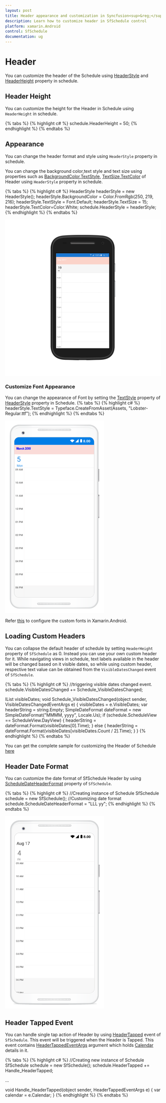 ```yaml
---     
layout: post     
title: Header appearance and customization in Syncfusion<sup>&reg;</sup> SfSchedule control for Xamarin.Android     
description: Learn how to customize header in SfSchedule control    
platform: xamarin.Android    
control: SfSchedule     
documentation: ug
---  
```


# Header

You can customize the header of the Schedule using [HeaderStyle](https://help.syncfusion.com/cr/xamarin-android/Com.Syncfusion.Schedule.SfSchedule.html#Com_Syncfusion_Schedule_SfSchedule_HeaderStyle) and [HeaderHeight](https://help.syncfusion.com/cr/xamarin-android/Com.Syncfusion.Schedule.SfSchedule.html#Com_Syncfusion_Schedule_SfSchedule_HeaderHeight) property in schedule.

## Header Height

You can customize the height for the Header in Schedule using `HeaderHeight` in schedule.

{% tabs %}
{% highlight c# %}
schedule.HeaderHeight = 50;
{% endhighlight %}
{% endtabs %}

## Appearance

You can change the header format and style using `HeaderStyle` property in schedule.

You can change the background color,text style and text size using properties such as [BackgroundColor](https://help.syncfusion.com/cr/xamarin-android/Com.Syncfusion.Schedule.HeaderStyle.html#Com_Syncfusion_Schedule_HeaderStyle_BackgroundColor),[TextStyle](https://help.syncfusion.com/cr/xamarin-android/Com.Syncfusion.Schedule.HeaderStyle.html#Com_Syncfusion_Schedule_HeaderStyle_TextStyle), [TextSize](https://help.syncfusion.com/cr/xamarin-android/Com.Syncfusion.Schedule.HeaderStyle.html#Com_Syncfusion_Schedule_HeaderStyle_TextSize),[TextColor](https://help.syncfusion.com/cr/xamarin-android/Com.Syncfusion.Schedule.HeaderStyle.html#Com_Syncfusion_Schedule_HeaderStyle_TextColor) of Header using `HeaderStyle` property in schedule.

{% tabs %}
{% highlight c# %}
HeaderStyle headerStyle = new HeaderStyle();
headerStyle.BackgroundColor = Color.FromRgb(250, 219, 216);
headerStyle.TextStyle = Font.Default;
headerStyle.TextSize = 15;
headerStyle.TextColor=Color.White;
schedule.HeaderStyle = headerStyle;
{% endhighlight %}
{% endtabs %}

![](Header_images/HeaderStyle.png) 

### Customize Font Appearance

You can change the appearance of Font by setting the [TextStyle](https://help.syncfusion.com/cr/xamarin-android/Com.Syncfusion.Schedule.HeaderStyle.html#Com_Syncfusion_Schedule_HeaderStyle_TextStyle) property of [HeaderStyle](https://help.syncfusion.com/xamarin-android/sfschedule/headers#appearance) property in Schedule.
{% tabs %}
{% highlight c# %}
headerStyle.TextStyle = Typeface.CreateFromAsset(Assets, "Lobster-Regular.ttf");
{% endhighlight %}
{% endtabs %}

![](Header_images/customfontheader.png)

Refer [this](https://help.syncfusion.com/xamarin-android/sfschedule/monthview#custom-font-setting-in-xamarinandroid) to configure the custom fonts in Xamarin.Android.

## Loading Custom Headers

You can collapse the default header of schedule by setting `HeaderHeight` property of `SfSchedule` as 0. Instead you can use your own custom header for it. While navigating views in schedule, text labels available in the header will be changed based on it visible dates, so while using custom header, respective text value can be obtained from the `VisibleDatesChanged` event of `SfSchedule`.

{% tabs %}
{% highlight c# %}
//triggering visible dates changed event.
schedule.VisibleDatesChanged += Schedule_VisibleDatesChanged;

IList<Calendar> visibleDates;
void Schedule_VisibleDatesChanged(object sender, VisibleDatesChangedEventArgs e)
{
	visibleDates = e.VisibleDates;
	var headerString = string.Empty;
	SimpleDateFormat dateFormat = new SimpleDateFormat("MMMM, yyyy", Locale.Us);
	if (schedule.ScheduleView == ScheduleView.DayView)
	{
		headerString = dateFormat.Format(visibleDates[0].Time);
	}
	else 
	{
		headerString = dateFormat.Format(visibleDates[visibleDates.Count / 2].Time);
	}
}
{% endhighlight %}
{% endtabs %}

You can get the complete sample for customizing the Header of Schedule [here](http://www.syncfusion.com/downloads/support/directtrac/general/ze/Header_Android_Sample-935057749.zip)

## Header Date Format

You can customize the date format of SfSchedule Header by using [ScheduleDateHeaderFormat](https://help.syncfusion.com/cr/xamarin-android/Com.Syncfusion.Schedule.SfSchedule.html#Com_Syncfusion_Schedule_SfSchedule_ScheduleDateHeaderFormat) property of `SfSchedule`.

{% tabs %}
{% highlight c# %}
//Creating instance of Schedule
SfSchedule schedule = new SfSchedule();
//Customizing date format
schedule.ScheduleDateHeaderFormat = "LLL yy";
{% endhighlight %}
{% endtabs %}

![](Header_images/HeaderDateFormat.png)

## Header Tapped Event

You can handle single tap action of Header by using [HeaderTapped](https://help.syncfusion.com/cr/xamarin-android/Com.Syncfusion.Schedule.SfSchedule.html) event of `SfSchedule`. This event will be triggered when the Header is Tapped. This event contains [HeaderTappedEventArgs](https://help.syncfusion.com/cr/xamarin-android/Com.Syncfusion.Schedule.HeaderTappedEventArgs.html) argument which holds [Calendar](https://help.syncfusion.com/cr/xamarin-android/Com.Syncfusion.Schedule.HeaderTappedEventArgs.html#Com_Syncfusion_Schedule_HeaderTappedEventArgs_Calendar) details in it.

{% tabs %}
{% highlight c# %}
//Creating  new instance of Schedule
SfSchedule schedule = new SfSchedule();
schedule.HeaderTapped += Handle_HeaderTapped;

...

void Handle_HeaderTapped(object sender, HeaderTappedEventArgs e)
{
    var calendar = e.Calendar;
}
{% endhighlight %}
{% endtabs %}

